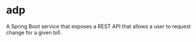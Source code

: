 # adp
A Spring Boot service that exposes a REST API that allows a user to request change for a given bill.
